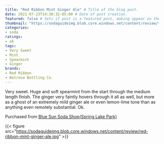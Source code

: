 ```yaml
---
title: "Red Ribbon Mint Ginger Ale" # Title of the blog post.
date: 2021-07-23T14:30:32-05:00 # Date of post creation.
featured: false # Sets if post is a featured post, making appear on the home page side bar.
thumbnail: "https://sodaguideimg.blob.core.windows.net/content/review/thumbs/red-ribbon-mint-ginger-ale.jpg" # Sets thumbnail image appearing inside card on homepage.
categories:
- soda
ratings:
- ok
tags:
- Very Sweet
- Mint
- Spearmint
- Ginger
brands:
- Red Ribbon
- Natrona Bottling Co.
---
```


Very sweet. Huge and soft spearmint from the start through the medium length finish. The ginger very faintly hovers through it all as well, but more as a ghost of an extremely mild ginger ale or even lemon-lime tone than as anything even remotely substantial. Ok.

Purchased from [Blue Sun Soda Shop(Spring Lake Park)](https://bluesunsodashop.com/)

{{< figure src="https://sodaguideimg.blob.core.windows.net/content/review/red-ribbon-mint-ginger-ale.jpg" >}}